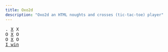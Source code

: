 ```yaml
---
title: Oxo2d 
description: "Oxo2d an HTML noughts and crosses (tic-tac-toe) player"
---
```


<pre class="oxo2d">
. <u>X</u> X
O <u>X</u> O
O <u>X</u> O
<a href="../">I win</a>
</pre>
